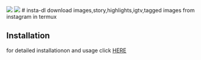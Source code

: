 <img src="https://img.shields.io/badge/MADE%20IN-INDIA-blue" > 
<img src="https://img.shields.io/badge/Language-shell-brightgreen">
# insta-dl
download images,story,highlights,igtv,tagged images from instagram in termux

<h2> Installation</h2>
for detailed installationon and usage click <a href="http://th3cr00k3dm4n.unaux.com/blog/insta-dl">HERE</a>
